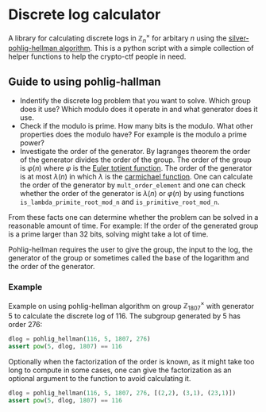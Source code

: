 # Discrete log calculator

A library for calculating discrete logs in $\mathbb{Z}_n^\times$ for arbitary $n$ using the [silver-pohlig-hellman algorithm](https://en.wikipedia.org/wiki/Pohlig%E2%80%93Hellman_algorithm). This is a python script with a simple collection of helper functions to help the crypto-ctf people in need.

## Guide to using pohlig-hallman

- Indentify the discrete log problem that you want to solve. Which group does it use? Which modulo does it operate in and what generator does it use.
- Check if the modulo is prime. How many bits is the modulo. What other properties does the modulo have? For example is the modulo a prime power?
- Investigate the order of the generator. By lagranges theorem the order of the generator divides the order of the group. The order of the group is $\varphi(n)$ where $\varphi$ is the [Euler totient function](https://en.wikipedia.org/wiki/Euler%27s_totient_function). The order of the generator is at most $\lambda(n)$ in which $\lambda$ is the [carmichael function](https://en.wikipedia.org/wiki/Carmichael_function). One can calculate the order of the generator by `mult_order_element` and one can check whether the order of the generator is $\lambda(n)$ or $\varphi(n)$ by using functions `is_lambda_primite_root_mod_n` and `is_primitive_root_mod_n`.

From these facts one can determine whether the problem can be solved in a reasonable amount of time. For example: If the order of the generated group is a prime larger than $32$ bits, solving might take a lot of time.

Pohlig-hellman requires the user to give the group, the input to the log, the generator of the group or sometimes called the base of the logarithm and the order of the generator.

### Example

Example on using pohlig-hellman algorithm on group $\mathbb{Z}_{1807}^\times$ with generator $5$ to calculate the discrete log of $116$. The subgroup generated by $5$ has order $276$:

```python
dlog = pohlig_hellman(116, 5, 1807, 276)
assert pow(5, dlog, 1807) == 116
```

Optionally when the factorization of the order is known, as it might take too long to compute in some cases,
one can give the factorization as an optional argument to the function to avoid calculating it.

```python
dlog = pohlig_hellman(116, 5, 1807, 276, [(2,2), (3,1), (23,1)])
assert pow(5, dlog, 1807) == 116
```
